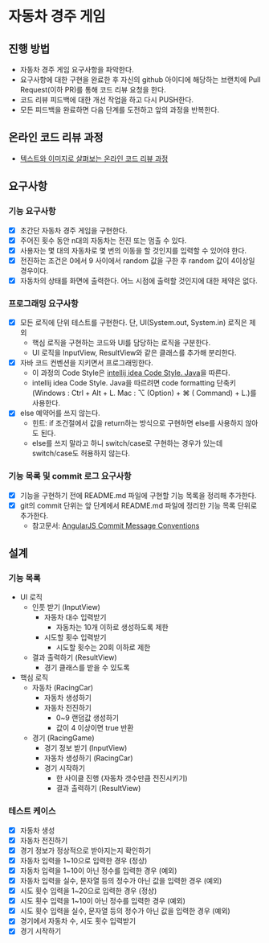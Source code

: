 # 자동차 경주 게임

## 진행 방법

* 자동차 경주 게임 요구사항을 파악한다.
* 요구사항에 대한 구현을 완료한 후 자신의 github 아이디에 해당하는 브랜치에 Pull Request(이하 PR)를 통해 코드 리뷰 요청을 한다.
* 코드 리뷰 피드백에 대한 개선 작업을 하고 다시 PUSH한다.
* 모든 피드백을 완료하면 다음 단계를 도전하고 앞의 과정을 반복한다.

## 온라인 코드 리뷰 과정

* [텍스트와 이미지로 살펴보는 온라인 코드 리뷰 과정](https://github.com/next-step/nextstep-docs/tree/master/codereview)

## 요구사항

### 기능 요구사항

- [x] 초간단 자동차 경주 게임을 구현한다.
- [x] 주어진 횟수 동안 n대의 자동차는 전진 또는 멈출 수 있다.
- [x] 사용자는 몇 대의 자동차로 몇 번의 이동을 할 것인지를 입력할 수 있어야 한다.
- [x] 전진하는 조건은 0에서 9 사이에서 random 값을 구한 후 random 값이 4이상일 경우이다.
- [x] 자동차의 상태를 화면에 출력한다. 어느 시점에 출력할 것인지에 대한 제약은 없다.

### 프로그래밍 요구사항

- [x] 모든 로직에 단위 테스트를 구현한다. 단, UI(System.out, System.in) 로직은 제외
    - 핵심 로직을 구현하는 코드와 UI를 담당하는 로직을 구분한다.
    - UI 로직을 InputView, ResultView와 같은 클래스를 추가해 분리한다.
- [x] 자바 코드 컨벤션을 지키면서 프로그래밍한다.
    - 이 과정의 Code Style은 [intellij idea Code Style. Java](https://www.jetbrains.com/help/idea/code-style-java.html)을 따른다.
    - intellij idea Code Style. Java을 따르려면 code formatting 단축키(Windows : Ctrl + Alt + L. Mac : ⌥ (Option) + ⌘ (
      Command) + L.)를 사용한다.
- [x] else 예약어를 쓰지 않는다.
    - 힌트: if 조건절에서 값을 return하는 방식으로 구현하면 else를 사용하지 않아도 된다.
    - else를 쓰지 말라고 하니 switch/case로 구현하는 경우가 있는데 switch/case도 허용하지 않는다.

### 기능 목록 및 commit 로그 요구사항

- [x] 기능을 구현하기 전에 README.md 파일에 구현할 기능 목록을 정리해 추가한다.
- [x] git의 commit 단위는 앞 단계에서 README.md 파일에 정리한 기능 목록 단위로 추가한다.
    - 참고문서: [AngularJS Commit Message Conventions](https://gist.github.com/stephenparish/9941e89d80e2bc58a153)

## 설계

### 기능 목록

- UI 로직
    - 인풋 받기 (InputView)
        - 자동차 대수 입력받기
            - 자동차는 10개 이하로 생성하도록 제한
        - 시도할 횟수 입력받기
            - 시도할 횟수는 20회 이하로 제한
    - 결과 출력하기 (ResultView)
        - 경기 클래스를 받을 수 있도록
- 핵심 로직
    - 자동차 (RacingCar)
        - 자동차 생성하기
        - 자동차 전진하기
            - 0~9 랜덤값 생성하기
            - 값이 4 이상이면 true 반환
    - 경기 (RacingGame)
        - 경기 정보 받기 (InputView)
        - 자동차 생성하기 (RacingCar)
        - 경기 시작하기
            - 한 사이클 진행 (자동차 갯수만큼 전진시키기)
            - 결과 출력하기 (ResultView)

### 테스트 케이스

- [x] 자동차 생성
- [x] 자동차 전진하기
- [x] 경기 정보가 정상적으로 받아지는지 확인하기
- [x] 자동차 입력을 1~10으로 입력한 경우 (정상)
- [x] 자동차 입력을 1~10이 아닌 정수를 입력한 경우 (예외)
- [x] 자동차 입력을 실수, 문자열 등의 정수가 아닌 값을 입력한 경우 (예외)
- [x] 시도 횟수 입력을 1~20으로 입력한 경우 (정상)
- [x] 시도 횟수 입력을 1~10이 아닌 정수를 입력한 경우 (예외)
- [x] 시도 횟수 입력을 실수, 문자열 등의 정수가 아닌 값을 입력한 경우 (예외)
- [x] 경기에서 자동차 수, 시도 횟수 입력받기
- [x] 경기 시작하기
